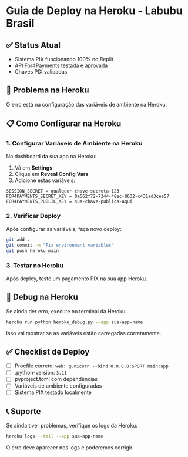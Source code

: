 # Guia de Deploy na Heroku - Labubu Brasil

## ✅ Status Atual
- Sistema PIX funcionando 100% no Replit
- API For4Payments testada e aprovada
- Chaves PIX validadas

## 🚨 Problema na Heroku
O erro está na configuração das variáveis de ambiente na Heroku.

## 📋 Como Configurar na Heroku

### 1. Configurar Variáveis de Ambiente na Heroku

No dashboard da sua app na Heroku:

1. Vá em **Settings**
2. Clique em **Reveal Config Vars**
3. Adicione estas variáveis:

```
SESSION_SECRET = qualquer-chave-secreta-123
FOR4PAYMENTS_SECRET_KEY = 0a562f72-7344-48ec-8632-c431ad3cea57
FOR4PAYMENTS_PUBLIC_KEY = sua-chave-publica-aqui
```

### 2. Verificar Deploy

Após configurar as variáveis, faça novo deploy:

```bash
git add .
git commit -m "Fix environment variables"
git push heroku main
```

### 3. Testar no Heroku

Após deploy, teste um pagamento PIX na sua app Heroku.

## 🔧 Debug na Heroku

Se ainda der erro, execute no terminal da Heroku:

```bash
heroku run python heroku_debug.py --app sua-app-name
```

Isso vai mostrar se as variáveis estão carregadas corretamente.

## ✅ Checklist de Deploy

- [ ] Procfile correto: `web: gunicorn --bind 0.0.0.0:$PORT main:app`
- [ ] .python-version: `3.11`
- [ ] pyproject.toml com dependências
- [ ] Variáveis de ambiente configuradas
- [ ] Sistema PIX testado localmente

## 📞 Suporte

Se ainda tiver problemas, verifique os logs da Heroku:

```bash
heroku logs --tail --app sua-app-name
```

O erro deve aparecer nos logs e poderemos corrigir.